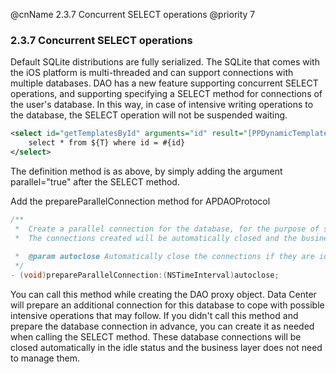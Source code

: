 @cnName 2.3.7 Concurrent SELECT operations
@priority 7

### 2.3.7 Concurrent SELECT operations

Default SQLite distributions are fully serialized. The SQLite that comes with the iOS platform is multi-threaded and can support connections with multiple databases.  DAO has a new feature supporting concurrent SELECT operations, and supporting specifying a SELECT method for connections of the user's database.  In this way, in case of intensive writing operations to the database, the SELECT operation will not be suspended waiting. 

```XML
<select id="getTemplatesById" arguments="id" result="[PPDynamicTemplate]" parallel="true">
    select * from ${T} where id = #{id}
</select>
```

The definition method is as above, by simply adding the argument parallel="true" after the SELECT method. 

Add the prepareParallelConnection method for APDAOProtocol
```C
/**
 *  Create a parallel connection for the database, for the purpose of speeding up the possible concurrent SELECT operations that may follow. This method can be called for multiple times to create several stand-by connections for the database.
 *  The connections created will be automatically closed and the business layer does not to handle them.
 
 *  @param autoclose Automatically close the connections if they are idle for a certain number of seconds. The value "0" indicates that the system value will be used.
 */
- (void)prepareParallelConnection:(NSTimeInterval)autoclose;
```
You can call this method while creating the DAO proxy object.  Data Center will prepare an additional connection for this database to cope with possible intensive operations that may follow.  If you didn't call this method and prepare the database connection in advance, you can create it as needed when calling the SELECT method.  These database connections will be closed automatically in the idle status and the business layer does not need to manage them. 

